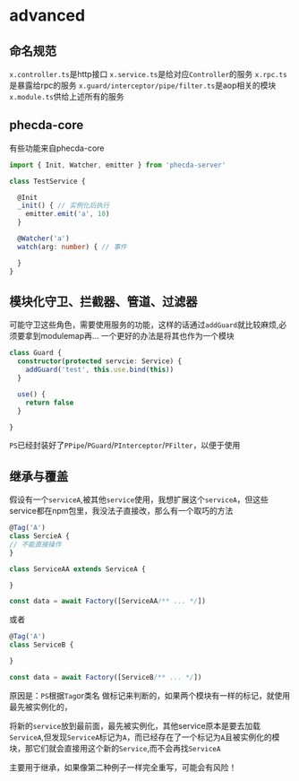 # advanced
## 命名规范
 `x.controller.ts`是http接口
`x.service.ts`是给对应`Controller`的服务
`x.rpc.ts`是暴露给rpc的服务
`x.guard/interceptor/pipe/filter.ts`是aop相关的模块
`x.module.ts`供给上述所有的服务
## phecda-core
有些功能来自phecda-core

```ts
import { Init, Watcher, emitter } from 'phecda-server'

class TestService {

  @Init
  _init() { // 实例化后执行
    emitter.emit('a', 10)
  }

  @Watcher('a')
  watch(arg: number) { // 事件

  }
}
```

## 模块化守卫、拦截器、管道、过滤器
可能守卫这些角色，需要使用服务的功能，这样的话通过`addGuard`就比较麻烦,必须要拿到modulemap再...
一个更好的办法是将其也作为一个模块
```ts
class Guard {
  constructor(protected servcie: Service) {
    addGuard('test', this.use.bind(this))
  }

  use() {
    return false
  }

}
```

`PS`已经封装好了`PPipe`/`PGuard`/`PInterceptor`/`PFilter`，以便于使用

## 继承与覆盖
假设有一个`serviceA`,被其他`service`使用，我想扩展这个`serviceA`，但这些service都在npm包里，我没法子直接改，那么有一个取巧的方法


```ts
@Tag('A')
class SercieA {
// 不能直接操作
}

class ServiceAA extends ServiceA {

}

const data = await Factory([ServiceAA/** ... */])
```

或者

```ts
@Tag('A')
class ServiceB {

}

const data = await Factory([ServiceB/** ... */])
```

原因是：`PS`根据`Tag`or类名 做标记来判断的，如果两个模块有一样的标记，就使用最先被实例化的，

将新的`service`放到最前面，最先被实例化，其他service原本是要去加载`ServiceA`,但发现`ServiceA`标记为`A`，而已经存在了一个标记为`A`且被实例化的模块，那它们就会直接用这个新的`Service`,而不会再找`ServiceA`

主要用于继承，如果像第二种例子一样完全重写，可能会有风险！

